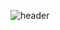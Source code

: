 ![header](https://capsule-render.vercel.app/api?type=wave&color=auto&height=300&section=header&text=Hello%20👋%20I'm%20MINSEO🤪&fontSize=50)

<!--
**imkmsh/imkmsh** is a ✨ _special_ ✨ repository because its `README.md` (this file) appears on your GitHub profile.

Here are some ideas to get you started:

- 🔭 I’m currently working on ...
- 🌱 I’m currently learning ...
- 👯 I’m looking to collaborate on ...
- 🤔 I’m looking for help with ...
- 💬 Ask me about ...
- 📫 How to reach me: ...
- 😄 Pronouns: ...
- ⚡ Fun fact: ...
-->

